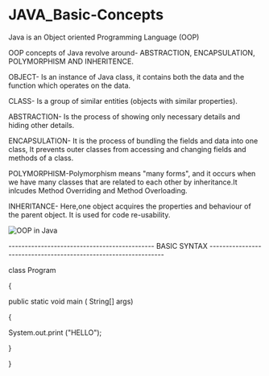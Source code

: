 # JAVA_Basic-Concepts
Java is an Object oriented Programming Language (OOP) 

OOP concepts of Java revolve around- ABSTRACTION, ENCAPSULATION, POLYMORPHISM AND INHERITENCE. 

OBJECT- Is an instance of Java class, it contains both the data and the function which operates on the data.

CLASS- Is a group of similar entities (objects with similar properties). 

ABSTRACTION- Is the process of showing only necessary details and hiding other details.

ENCAPSULATION- It is the process of bundling the fields and data into one class, It prevents outer classes from accessing and changing fields and methods of a class.

POLYMORPHISM-Polymorphism means "many forms", and it occurs when we have many classes that are related to each other by inheritance.It inlcudes Method Overriding and Method Overloading. 

INHERITANCE- Here,one object acquires the properties and behaviour of the parent object. It is used for code re-usability.

![OOP in Java](https://www.google.com/imgres?imgurl=https%3A%2F%2F2.bp.blogspot.com%2F-jLA3H9BqiG0%2FWt9uP93TxiI%2FAAAAAAAAARU%2F8bvtk5UC4rA61Aj3NtBNd9b0ZQpt4sk-gCLcBGAs%2Fs640%2Foops-concept-basic-cpp.png&imgrefurl=https%3A%2F%2Fwww.amolsoftwares.com%2F2018%2F04%2Foops-concepts-in-java-with-examples.html&tbnid=iZUX78pawziWGM&vet=12ahUKEwi6mq3lkPT4AhVtHzQIHW9mB4sQMygPegUIARD-AQ..i&docid=hhFbGRUDSXOAeM&w=600&h=300&q=Java%20concepts&client=safari&ved=2ahUKEwi6mq3lkPT4AhVtHzQIHW9mB4sQMygPegUIARD-AQ![image](https://user-images.githubusercontent.com/72863776/178582748-f444c7d1-26a6-402e-b32b-3aac9b39dbba.png))


---------------------------------------------     BASIC SYNTAX     ----------------------------------------------------------------

class Program

{

  
   public static void main ( String[] args)
        
   {
          
   System.out.print ("HELLO");
         
   }
         
}
